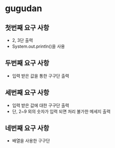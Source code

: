 # gugudan

## 첫번째 요구 사항
* 2, 3단 출력
* System.out.println()을 사용

## 두번째 요구 사항
* 입력 받은 값을 통한 구구단 출력

## 세번째 요구 사항
* 입력 받은 값에 대한 구구단 출력
* 단, 2~9 외의 숫자가 입력 되면 처리 불가한 메세지 출력

## 네번째 요구 사항
* 배열을 사용한 구구단 
